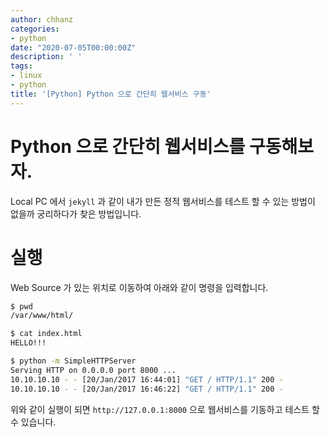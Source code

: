 ```yaml
---
author: chhanz
categories:
- python
date: "2020-07-05T00:00:00Z"
description: ' '
tags:
- linux
- python
title: '[Python] Python 으로 간단히 웹서비스 구동'
---
```


# Python 으로 간단히 웹서비스를 구동해보자.
Local PC 에서 `jekyll` 과 같이 내가 만든 정적 웹서비스를 테스트 할 수 있는 방법이 없을까 궁리하다가 찾은 방법입니다.   

# 실행
Web Source 가 있는 위치로 이동하여 아래와 같이 명령을 입력합니다.   
```bash
$ pwd
/var/www/html/

$ cat index.html
HELLO!!!

$ python -m SimpleHTTPServer
Serving HTTP on 0.0.0.0 port 8000 ...
10.10.10.10 - - [20/Jan/2017 16:44:01] "GET / HTTP/1.1" 200 -
10.10.10.10 - - [20/Jan/2017 16:46:22] "GET / HTTP/1.1" 200 -
```
   
위와 같이 실행이 되면 `http://127.0.0.1:8000` 으로 웹서비스를 기동하고 테스트 할 수 있습니다.   
